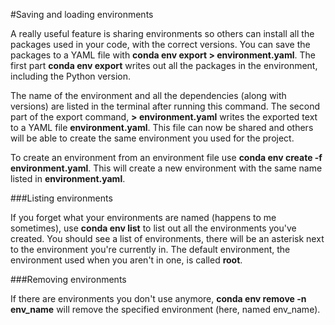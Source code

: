 #Saving and loading environments

A really useful feature is sharing environments so others can install all the packages used in your code, with the correct versions. You can save the packages to a YAML file with **conda env export > environment.yaml**. The first part **conda env export** writes out all the packages in the environment, including the Python version.

The name of the environment and all the dependencies (along with versions) are listed in the terminal after running this command. The second part of the export command, **> environment.yaml** writes the exported text to a YAML file **environment.yaml**. This file can now be shared and others will be able to create the same environment you used for the project.

To create an environment from an environment file use **conda env create -f environment.yaml**. This will create a new environment with the same name listed in **environment.yaml**.

###Listing environments

If you forget what your environments are named (happens to me sometimes), use **conda env list** to list out all the environments you've created. You should see a list of environments, there will be an asterisk next to the environment you're currently in. The default environment, the environment used when you aren't in one, is called **root**.

###Removing environments

If there are environments you don't use anymore, **conda env remove -n env_name** will remove the specified environment (here, named env_name).
